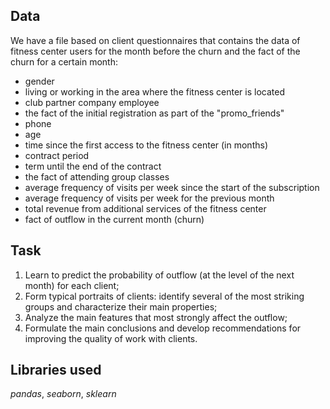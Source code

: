 ## Data

We have a file based on client questionnaires that contains the data of fitness center users for the month before the churn and the fact of the churn for a certain month:

- gender
- living or working in the area where the fitness center is located
- club partner company employee
- the fact of the initial registration as part of the "promo_friends"
- phone
- age
- time since the first access to the fitness center (in months)
- contract period
- term until the end of the contract
- the fact of attending group classes
- average frequency of visits per week since the start of the subscription
- average frequency of visits per week for the previous month
- total revenue from additional services of the fitness center
- fact of outflow in the current month (churn)

## Task

1. Learn to predict the probability of outflow (at the level of the next month) for each client;
2. Form typical portraits of clients: identify several of the most striking groups and characterize their main properties;
3. Analyze the main features that most strongly affect the outflow;
4. Formulate the main conclusions and develop recommendations for improving the quality of work with clients.

## Libraries used
*pandas*, *seaborn*, *sklearn*
